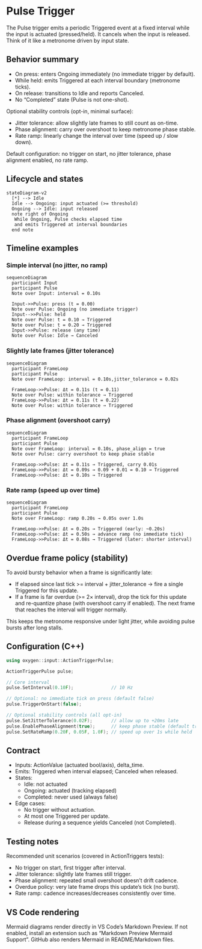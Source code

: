 # Pulse Trigger

The Pulse trigger emits a periodic Triggered event at a fixed interval while the
input is actuated (pressed/held). It cancels when the input is released. Think
of it like a metronome driven by input state.

## Behavior summary

- On press: enters Ongoing immediately (no immediate trigger by default).
- While held: emits Triggered at each interval boundary (metronome ticks).
- On release: transitions to Idle and reports Canceled.
- No “Completed” state (Pulse is not one-shot).

Optional stability controls (opt-in, minimal surface):

- Jitter tolerance: allow slightly late frames to still count as on-time.
- Phase alignment: carry over overshoot to keep metronome phase stable.
- Rate ramp: linearly change the interval over time (speed up / slow down).

Default configuration: no trigger on start, no jitter tolerance, phase
alignment enabled, no rate ramp.

## Lifecycle and states

```mermaid
stateDiagram-v2
  [*] --> Idle
  Idle --> Ongoing: input actuated (>= threshold)
  Ongoing --> Idle: input released
  note right of Ongoing
   While Ongoing, Pulse checks elapsed time
   and emits Triggered at interval boundaries
  end note
```

## Timeline examples

### Simple interval (no jitter, no ramp)

```mermaid
sequenceDiagram
  participant Input
  participant Pulse
  Note over Input: interval = 0.10s

  Input->>Pulse: press (t = 0.00)
  Note over Pulse: Ongoing (no immediate trigger)
  Input-->>Pulse: held
  Note over Pulse: t = 0.10 → Triggered
  Note over Pulse: t = 0.20 → Triggered
  Input->>Pulse: release (any time)
  Note over Pulse: Idle → Canceled
```

### Slightly late frames (jitter tolerance)

```mermaid
sequenceDiagram
  participant FrameLoop
  participant Pulse
  Note over FrameLoop: interval = 0.10s,jitter_tolerance = 0.02s

  FrameLoop->>Pulse: Δt = 0.11s (t = 0.11)
  Note over Pulse: within tolerance → Triggered
  FrameLoop->>Pulse: Δt = 0.11s (t = 0.22)
  Note over Pulse: within tolerance → Triggered
```

### Phase alignment (overshoot carry)

```mermaid
sequenceDiagram
  participant FrameLoop
  participant Pulse
  Note over FrameLoop: interval = 0.10s, phase_align = true
  Note over Pulse: carry overshoot to keep phase stable

  FrameLoop->>Pulse: Δt = 0.11s → Triggered, carry 0.01s
  FrameLoop->>Pulse: Δt = 0.09s → 0.09 + 0.01 = 0.10 → Triggered
  FrameLoop->>Pulse: Δt = 0.10s → Triggered
```

### Rate ramp (speed up over time)

```mermaid
sequenceDiagram
  participant FrameLoop
  participant Pulse
  Note over FrameLoop: ramp 0.20s → 0.05s over 1.0s

  FrameLoop->>Pulse: Δt = 0.20s → Triggered (early: ~0.20s)
  FrameLoop->>Pulse: Δt = 0.50s → advance ramp (no immediate tick)
  FrameLoop->>Pulse: Δt = 0.08s → Triggered (later: shorter interval)
```

## Overdue frame policy (stability)

To avoid bursty behavior when a frame is significantly late:

- If elapsed since last tick >= interval + jitter_tolerance → fire a single
 Triggered for this update.
- If a frame is far overdue (>= 2× interval), drop the tick for this update and
 re-quantize phase (with overshoot carry if enabled). The next frame that
 reaches the interval will trigger normally.

This keeps the metronome responsive under light jitter, while avoiding pulse
bursts after long stalls.

## Configuration (C++)

```cpp
using oxygen::input::ActionTriggerPulse;

ActionTriggerPulse pulse;

// Core interval
pulse.SetInterval(0.10F);              // 10 Hz

// Optional: no immediate tick on press (default false)
pulse.TriggerOnStart(false);

// Optional stability controls (all opt-in)
pulse.SetJitterTolerance(0.02F);       // allow up to +20ms late
pulse.EnablePhaseAlignment(true);      // keep phase stable (default true)
pulse.SetRateRamp(0.20F, 0.05F, 1.0F); // speed up over 1s while held
```

## Contract

- Inputs: ActionValue (actuated bool/axis), delta_time.
- Emits: Triggered when interval elapsed; Canceled when released.
- States:
  - Idle: not actuated
  - Ongoing: actuated (tracking elapsed)
  - Completed: never used (always false)
- Edge cases:
  - No trigger without actuation.
  - At most one Triggered per update.
  - Release during a sequence yields Canceled (not Completed).

## Testing notes

Recommended unit scenarios (covered in ActionTriggers tests):

- No trigger on start, first trigger after interval.
- Jitter tolerance: slightly late frames still trigger.
- Phase alignment: repeated small overshoot doesn’t drift cadence.
- Overdue policy: very late frame drops this update’s tick (no burst).
- Rate ramp: cadence increases/decreases consistently over time.

## VS Code rendering

Mermaid diagrams render directly in VS Code’s Markdown Preview. If not enabled,
install an extension such as “Markdown Preview Mermaid Support”. GitHub also
renders Mermaid in README/Markdown files.
